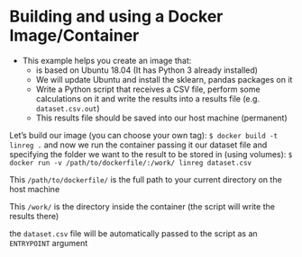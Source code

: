 # Building and using a Docker Image/Container

* This example helps you create an image that:
    * is based on Ubuntu 18.04 (It has Python 3 already installed)
    * We will update Ubuntu and install the sklearn, pandas packages on it
    * Write a Python script that receives a CSV file, perform some calculations on it and write the results into a results file (e.g. `dataset.csv.out`)
    * This results file should be saved into our host machine (permanent)


Let’s build our image (you can choose your own tag):
`$ docker build -t linreg .`
and now we run the container passing it our dataset file and specifying the folder we want to the result to be stored in (using volumes):
`$ docker run -v /path/to/dockerfile/:/work/ linreg dataset.csv `

This `/path/to/dockerfile/` is the full path to your current directory on the host machine

This `/work/` is the directory inside the container (the script will write the results there)

the `dataset.csv` file will be automatically passed to the script as an `ENTRYPOINT` argument
